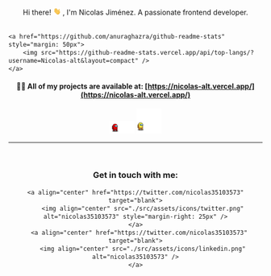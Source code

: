 <div align="center">
Hi there! 
<img src="./src/assets/icons/hi.gif" width="15">
, I'm Nicolas Jiménez.
A passionate frontend developer.
</div>
<br />

<p align="center">

    <a href="https://github.com/anuraghazra/github-readme-stats" style="margin: 50px">
        <img src="https://github-readme-stats.vercel.app/api/top-langs/?username=Nicolas-alt&layout=compact" />
    </a>

</p>

<div align="center">

#### 👨‍💻 All of my projects are available at: [https://nicolas-alt.vercel.app/](https://nicolas-alt.vercel.app/)

<img src="./src/assets/icons/red.gif" style="width: 50px">
<img src="./src/assets/icons/yellow.gif" style="width: 50px">
<hr />
<br />

<!-- Connect -->
<h3 align="center">Get in touch with me:</h3>

    <a align="center" href="https://twitter.com/nicolas35103573" target="blank">
        <img align="center" src="./src/assets/icons/twitter.png" alt="nicolas35103573" style="margin-right: 25px" />
    </a>
      <a align="center" href="https://twitter.com/nicolas35103573" target="blank">
        <img align="center" src="./src/assets/icons/linkedin.png" alt="nicolas35103573" />
    </a>

</div>
